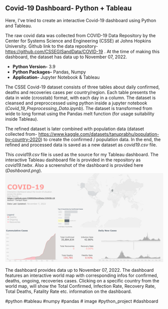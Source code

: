 ## Covid-19 Dashboard- Python + Tableau

Here, I've tried to create an interactive Covid-19 dashboard using Python and Tableau.

The raw covid data was collected from COVID-19 Data Repository by the Center for Systems Science and Engineering (CSSE) at Johns Hopkins University. Github link to the data repository- https://github.com/CSSEGISandData/COVID-19 .
At the time of making this dashboard, the dataset has data up to November 07, 2022.

 - **Python Version-** 3.9
 - **Python Packages-** Pandas, Numpy
 - **Application-** Jupyter Notebook & Tableau


The CSSE Covid-19 dataset consists of three tables about daily confirmed, deaths and recoveries cases per country/region. Each table presents the data in wide (crosstab) format, with each day in a column. The dataset is cleansed and preproccessed using python inside a jupyter notebook (*Covid_19_Preprocessing_Data.ipynb*). The dataset is transformed from wide to long format using the Pandas melt function (for usage suitability inside Tableau).


The refined dataset is later combined with population data (dataset collected from- https://www.kaggle.com/datasets/tanuprabhu/population-by-country-2020) to create the confirmed / population data. In the end, the refined and processed data is saved as a new dataset as *covid19.csv* file.


This *covid19.csv* file is used as the source for my Tableau dashboard. The interactive Tableau dashboard file is provided in the repository as *covid19.twbx*. Also a screenshot of the dashboard is provided here (*Dashboard.png*). ![Covid19 Dashboard](https://github.com/tariquldipu/Covid19-Dashboard/blob/main/Dashboard.png)

The dashboard provides data up to November 07, 2022. The dashboard features an interactive world map with corresponding infos for confirmed, deaths, ongoing, recoveries cases. Clicking on a specific country from the world map, will show the Total Confirmed, Infection Rate, Recovery Rate, Total Deaths, Fatality Rate etc. information on the dashboard.


#python #tableau #numpy #pandas # image #python_project #dashboard

